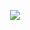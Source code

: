 <p align="center">
  <img src="[이미지URL](https://github.com/Bae-hong-seob/NLP_project/assets/49437396/232c7e24-c7c2-4a24-918b-b31db569dcc6)">
</p>
